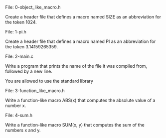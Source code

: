 File: 0-object_like_macro.h

Create a header file that defines a macro named SIZE as an abbreviation for the token 1024.






File: 1-pi.h

Create a header file that defines a macro named PI as an abbreviation for the token 3.14159265359.



File: 2-main.c

Write a program that prints the name of the file it was compiled from, followed by a new line.

You are allowed to use the standard library







File: 3-function_like_macro.h

Write a function-like macro ABS(x) that computes the absolute value of a number x.







File: 4-sum.h

Write a function-like macro SUM(x, y) that computes the sum of the numbers x and y.




